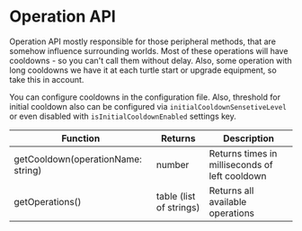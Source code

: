 # Operation API

Operation API mostly responsible for those peripheral methods, that are somehow influence surrounding worlds. Most of these operations will have cooldowns - so you can't call them without delay. Also, some operation with long cooldowns we have it at each turtle start or upgrade equipment, so take this in account.

You can configure cooldowns in the configuration file. Also, threshold for initial cooldown also can be configured via `initialCooldownSensetiveLevel` or even disabled with `isInitialCooldownEnabled` settings key.

| Function                           | Returns                 | Description                                    |
|------------------------------------|-------------------------|------------------------------------------------|
| getCooldown(operationName: string) | number                  | Returns times in milliseconds of left cooldown |
| getOperations()                    | table (list of strings) | Returns all available operations               |
